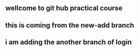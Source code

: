 ## wellcome to git hub practical course
## this is coming from the new-add branch
## i am adding the another branch of login
